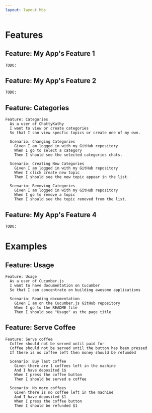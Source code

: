 ```yaml
---
layout: layout.hbs
---
```


# Features

## Feature: My App's Feature 1

``` gherkin
TODO:

```

## Feature: My App's Feature 2

``` gherkin
TODO:

```

## Feature: Categories

``` gherkin
Feature: Categories
  As a user of ChattyKathy
  I want to view or create categories
  So that I can view specfic topics or create one of my own. 

  Scenario: Changing Categories
    Given I am logged in with my GitHub repository
    When I go to select a category
    Then I should see the selected categories chats.

  Scenario: Creating New Categories
    Given I am logged in with my GitHub repository
    When I click create new topic
    Then I should see the new topic appear in the list.
    
  Scenario: Removing Categories
    Given I am logged in with my GitHub repository
    When I go to remove a topic
    Then I should see the topic removed from the list. 
```

## Feature: My App's Feature 4

``` gherkin
TODO:

```


# Examples

## Feature: Usage

``` gherkin
Feature: Usage
  As a user of Cucumber.js
  I want to have documentation on Cucumber
  So that I can concentrate on building awesome applications

  Scenario: Reading documentation
    Given I am on the Cucumber.js GitHub repository
    When I go to the README file
    Then I should see "Usage" as the page title
```

## Feature: Serve Coffee

``` gherkin
Feature: Serve coffee
  Coffee should not be served until paid for
  Coffee should not be served until the button has been pressed
  If there is no coffee left then money should be refunded

  Scenario: Buy last coffee
    Given there are 1 coffees left in the machine
    And I have deposited 1$
    When I press the coffee button
    Then I should be served a coffee

  Scenario: No more coffees
    Given there is no coffee left in the machine
    And I have deposited $1
    When I press the coffee button
    Then I should be refunded $1
```
